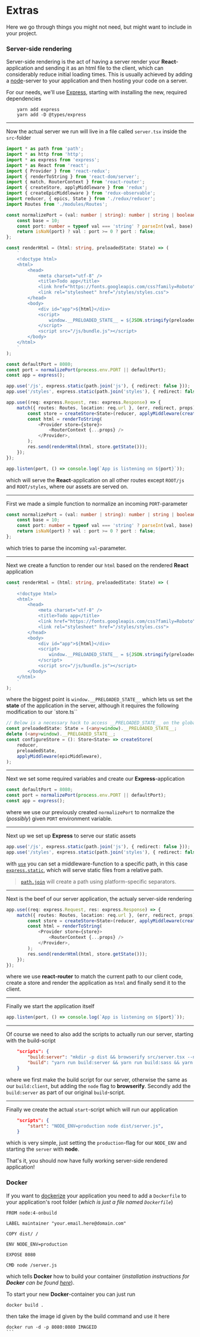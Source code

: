 # Extras

Here we go through things you might not need, but might want to include in your project.

### Server-side rendering

Server-side rendering is the act of having a server render your **React**-application and sending it as an html file to the client, which can considerably reduce initial loading times. This is usually achieved by adding a [node](https://nodejs.org/en/)-server to your application and then hosting your code on a server.

For our needs, we'll use [Express](https://expressjs.com/), starting with installing the new, required dependencies
```
    yarn add express
    yarn add -D @types/express
```

---

Now the actual server we run will live in a file called `server.tsx` inside the `src`-folder
```typescript
import * as path from 'path';
import * as http from 'http';
import * as express from 'express';
import * as React from 'react';
import { Provider } from 'react-redux';
import { renderToString } from 'react-dom/server';
import { match, RouterContext } from 'react-router';
import { createStore, applyMiddleware } from 'redux';
import { createEpicMiddleware } from 'redux-observable';
import reducer, { epics, State } from './redux/reducer';
import Routes from './modules/Routes';

const normalizePort = (val: number | string): number | string | boolean => {
    const base = 10;
    const port: number = typeof val === 'string' ? parseInt(val, base) : val;
    return isNaN(port) ? val : port >= 0 ? port : false;
};

const renderHtml = (html: string, preloadedState: State) => (
    `
    <!doctype html>
    <html>
        <head>
            <meta charset="utf-8" />
            <title>Todo app</title>
            <link href="https://fonts.googleapis.com/css?family=Roboto" rel="stylesheet" />
            <link rel="stylesheet" href="/styles/styles.css">
        </head>
        <body>
            <div id="app">${html}</div>
            <script>
                window.__PRELOADED_STATE__ = ${JSON.stringify(preloadedState).replace(/</g, '\\u003c')}
            </script>
            <script src="/js/bundle.js"></script>
        </body>
    </html>
    `
);

const defaultPort = 8080;
const port = normalizePort(process.env.PORT || defaultPort);
const app = express();

app.use('/js', express.static(path.join('js'), { redirect: false }));
app.use('/styles', express.static(path.join('styles'), { redirect: false }));

app.use((req: express.Request, res: express.Response) => {
    match({ routes: Routes, location: req.url }, (err, redirect, props) => {
        const store = createStore<State>(reducer, applyMiddleware(createEpicMiddleware(epics)));
        const html = renderToString(
            <Provider store={store}>
                <RouterContext {...props} />
            </Provider>,
        );
        res.send(renderHtml(html, store.getState()));
    });
});

app.listen(port, () => console.log(`App is listening on ${port}`));
```
which will serve the **React**-application on all other routes except `ROOT/js` and `ROOT/styles`, where our assets are served on.

---

First we made a simple function to normalize an incoming `PORT`-parameter
```typescript
const normalizePort = (val: number | string): number | string | boolean => {
    const base = 10;
    const port: number = typeof val === 'string' ? parseInt(val, base) : val;
    return isNaN(port) ? val : port >= 0 ? port : false;
};
```
which tries to parse the incoming `val`-parameter.

---

Next we create a function to render our `html` based on the rendered **React** application
```typescript
const renderHtml = (html: string, preloadedState: State) => (
    `
    <!doctype html>
    <html>
        <head>
            <meta charset="utf-8" />
            <title>Todo app</title>
            <link href="https://fonts.googleapis.com/css?family=Roboto" rel="stylesheet" />
            <link rel="stylesheet" href="/styles/styles.css">
        </head>
        <body>
            <div id="app">${html}</div>
            <script>
                window.__PRELOADED_STATE__ = ${JSON.stringify(preloadedState).replace(/</g, '\\u003c')}
            </script>
            <script src="/js/bundle.js"></script>
        </body>
    </html>
    `
);
```
where the biggest point is `window.__PRELOADED_STATE__` which lets us set the **state** of the application in the server, although it requires the following modification to our `store.ts``
```typescript
// Below is a necessary hack to access __PRELOADED_STATE__ on the global window object
const preloadedState: State = (<any>window).__PRELOADED_STATE__;
delete (<any>window).__PRELOADED_STATE__;
const configureStore = (): Store<State> => createStore(
    reducer,
    preloadedState,
    applyMiddleware(epicMiddleware),
);
```

---

Next we set some required variables and create our **Express**-application
```typescript
const defaultPort = 8080;
const port = normalizePort(process.env.PORT || defaultPort);
const app = express();
```
where we use our previously created `normalizePort` to normalize the (*possibly*) given `PORT` environment variable.

---

Next up we set up **Express** to serve our static assets
```typescript
app.use('/js', express.static(path.join('js'), { redirect: false }));
app.use('/styles', express.static(path.join('styles'), { redirect: false }));
```
with [`use`](https://expressjs.com/en/4x/api.html#app.use) you can set a middleware-function to a specific path, in this case [`express.static`](https://expressjs.com/en/4x/api.html#express.static), which will serve static files from a relative path.
> [`path.join`](https://nodejs.org/api/path.html#path_path_join_paths) will create a path using platform-specific separators.

---

Next is the beef of our server application, the actualy server-side rendering
```typescript
app.use((req: express.Request, res: express.Response) => {
    match({ routes: Routes, location: req.url }, (err, redirect, props) => {
        const store = createStore<State>(reducer, applyMiddleware(createEpicMiddleware(epics)));
        const html = renderToString(
            <Provider store={store}>
                <RouterContext {...props} />
            </Provider>,
        );
        res.send(renderHtml(html, store.getState()));
    });
});
```
where we use **react-router** to match the current path to our client code, create a store and render the application as `html` and finally send it to the client.

---

Finally we start the application itself
```typescript
app.listen(port, () => console.log(`App is listening on ${port}`));
```

---

Of course we need to also add the scripts to actually run our server, starting with the build-script
```json
    "scripts": {
        "build:server": "mkdir -p dist && browserify src/server.tsx --node -p tsify > dist/server.js",
        "build": "yarn run build:server && yarn run build:sass && yarn run build:client",
    }
```
where we first make the build script for our server, otherwise the same as our `build:client`, but adding the `node` flag to **browserify**. Secondly add the `build:server` as part of our original `build`-script.

---

Finally we create the actual `start`-script which will run our application
```json
    "scripts": {
        "start": "NODE_ENV=production node dist/server.js",
    }
```
which is very simple, just setting the `production`-flag for our `NODE_ENV` and starting the `server` with **node**.

That's it, you should now have fully working server-side rendered application!

### Docker

If you want to [dockerize](https://www.docker.com/) your application you need to add a `Dockerfile` to your application's root folder (*which is just a file named `Dockerfile`*)
```
FROM node:4-onbuild

LABEL maintainer "your.email.here@domain.com"

COPY dist/ /

ENV NODE_ENV=production

EXPOSE 8080

CMD node /server.js
```
which tells **Docker** how to build your container (*installation instructions for **Docker** can be found [here](https://docs.docker.com/engine/installation/)*).

To start your new **Docker**-container you can just run
```
docker build .
```
then take the image id given by the build command and use it here
````
docker run -d -p 8080:8080 IMAGEID
```
